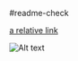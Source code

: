#readme-check

[a relative link](README_Thijn.md)

![Alt text](img/helpfigure1.png?raw=true "Title")
